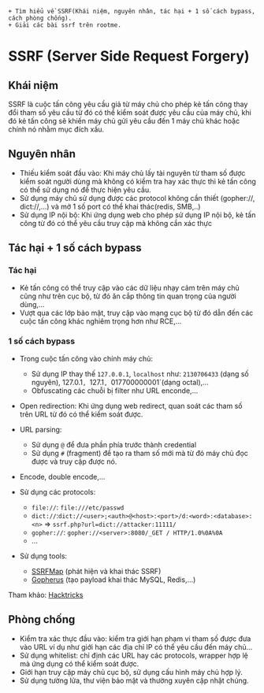 ```
+ Tìm hiểu về SSRF(Khái niệm, nguyên nhân, tác hại + 1 số cách bypass, cách phòng chống).
+ Giải các bài ssrf trên rootme.
```
# SSRF (Server Side Request Forgery)
## Khái niệm
SSRF là cuộc tấn công yêu cầu giả từ máy chủ cho phép kẻ tấn công thay đổi tham số yêu cầu từ đó có thể kiểm soát được yêu cầu của máy chủ, khi đó kẻ tấn công sẽ khiến máy chủ gửi yêu cầu đến 1 máy chủ khác hoặc chính nó nhằm mục đích xấu.
## Nguyên nhân
- Thiếu kiểm soát đầu vào: Khi máy chủ lấy tài nguyên từ tham số được kiểm soát người dùng mà không có kiểm tra hay xác thực thì kẻ tấn công có thể sử dụng nó để thực hiện yêu cầu.
- Sử dụng máy chủ sử dụng được các protocol không cần thiết (gopher://, dict://,...) và mở 1 số port có thể khai thác(redis, SMB,..)
- Sử dụng IP nội bộ: Khi ứng dụng web cho phép sử dụng IP nội bộ, kẻ tấn công từ đó có thể yêu cầu truy cập mà không cần xác thực
## Tác hại + 1 số cách bypass
### Tác hại
- Kẻ tấn công có thể truy cập vào các dữ liệu nhạy cảm trên máy chủ cũng như trên cục bộ, từ đó ăn cắp thông tin quan trọng của người dùng,...
- Vượt qua các lớp bảo mật, truy cập vào mạng cục bộ từ đó dẫn đến các cuộc tấn công khác nghiêm trọng hơn như RCE,...

### 1 số cách bypass
- Trong cuộc tấn công vào chính máy chủ:
  - Sử dụng IP thay thế `127.0.0.1`, `localhost` như: `2130706433` (dạng số nguyên), 127.0.1`, `127.1`, `017700000001`(dạng octal),...
  - Obfuscating các chuỗi bị filter như URL enconde,...
- Open redirection: Khi ứng dụng web redirect, quan soát các tham số trên URL từ đó có thể kiểm soát được.
- URL parsing: 
  - Sử dụng `@` để đưa phần phía trước thành credential 
  - Sử dụng `#` (fragment) để tạo ra tham số mới mà từ đó máy chủ đọc được và truy cập được nó.

- Encode, double encode,...
- Sử dụng các protocols:
  - `file://`: `file:///etc/passwd`
  - `dict://`:`dict://<user>;<auth>@<host>:<port>/d:<word>:<database>:<n>` => `ssrf.php?url=dict://attacker:11111/`
  - `gopher://`: `gopher://<server>:8080/_GET / HTTP/1.0%0A%0A`
  - ...
- Sử dụng tools:
  - <a href="https://github.com/swisskyrepo/SSRFmap" >SSRFMap</a> (phát hiện và khai thác SSRF)
  - <a href="https://github.com/tarunkant/Gopherus" >Gopherus</a> (tạo payload khai thác MySQL, Redis,...)
 
Tham khảo: <a href="https://book.hacktricks.xyz/pentesting-web/ssrf-server-side-request-forgery" >Hacktricks</a>
## Phòng chống
- Kiểm tra xác thực đầu vào: kiểm tra giới hạn phạm vi tham số được đưa vào URL ví dụ như giới hạn các địa chỉ IP có thể yêu cầu đến máy chủ...
- Sử dụng whitelist: chỉ định các URL hay các protocols, wrapper hợp lệ mà ứng dụng có thể kiểm soát được.
- Giới hạn truy cập máy chủ cục bộ, sử dụng cấu hình máy chủ hợp lý.
- Sử dụng tường lửa, thư viện bảo mật và thường xuyên cập nhật chúng.
